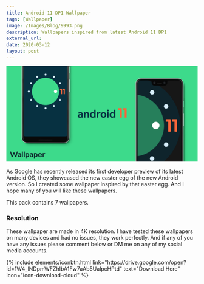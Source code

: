 ```yaml
---
title: Android 11 DP1 Wallpaper
tags: [Wallpaper]
image: /Images/Blog/9993.png
description: Wallpapers inspired from latest Android 11 DP1
external_url:
date: 2020-03-12
layout: post
---
```


![alt text](/Images/Blog/9993.png "1")

As Google has recently released its first developer preview of its latest Android OS, they showcased the new easter egg of the new Android version. So I created some wallpaper inspired by that easter egg. And I hope many of you will like these wallpapers.

This pack contains 7 wallpapers.

### Resolution
These wallpaper are made in 4K resolution. I have tested these wallpapers on many devices and had no issues, they work perfectly. And if any of you have any issues please comment below or DM me on any of my social media accounts.

<p class="text-center">
{% include elements/iconbtn.html link="https://drive.google.com/open?id=1W4_lNDpmWFZhIbA1Fw7aAb5UalpcHPtd" text="Download Here" icon="icon-download-cloud" %}
</p>